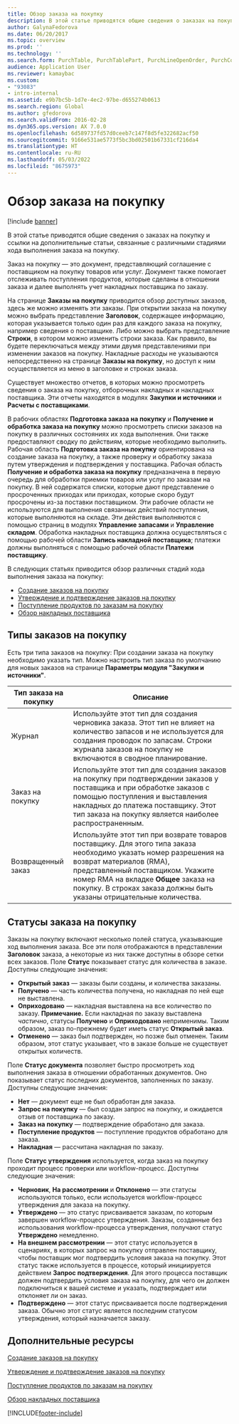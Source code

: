 ```yaml
---
title: Обзор заказа на покупку
description: В этой статье приводятся общие сведения о заказах на покупку и ссылки на дополнительные статьи, связанные с различными стадиями хода выполнения заказа на покупку.
author: GalynaFedorova
ms.date: 06/20/2017
ms.topic: overview
ms.prod: ''
ms.technology: ''
ms.search.form: PurchTable, PurchTablePart, PurchLineOpenOrder, PurchConfirmationRequestJournal
audience: Application User
ms.reviewer: kamaybac
ms.custom:
- "93083"
- intro-internal
ms.assetid: e9b7bc5b-1d7e-4ec2-97be-d655274b0613
ms.search.region: Global
ms.author: gfedorova
ms.search.validFrom: 2016-02-28
ms.dyn365.ops.version: AX 7.0.0
ms.openlocfilehash: 6d589737fd57d0ceeb7c147f8d5fe322682acf50
ms.sourcegitcommit: 9166e531ae5773f5bc3bd02501b67331cf216da4
ms.translationtype: HT
ms.contentlocale: ru-RU
ms.lasthandoff: 05/03/2022
ms.locfileid: "8675973"
---
```

# <a name="purchase-order-overview"></a>Обзор заказа на покупку

[!include [banner](../includes/banner.md)]

В этой статье приводятся общие сведения о заказах на покупку и ссылки на дополнительные статьи, связанные с различными стадиями хода выполнения заказа на покупку.

Заказ на покупку — это документ, представляющий соглашение с поставщиком на покупку товаров или услуг. Документ также помогает отслеживать поступления продуктов, которые сделаны в отношении заказа и далее выполнять учет накладных поставщика по заказу.  

На странице **Заказы на покупку** приводится обзор доступных заказов, здесь же можно изменять эти заказы. При открытии заказа на покупку можно выбрать представление **Заголовок**, содержащее информацию, которая указывается только один раз для каждого заказа на покупку, например сведения о поставщике. Либо можно выбрать представление **Строки**, в котором можно изменить строки заказа. Как правило, вы будете переключаться между этими двумя представлениями при изменении заказов на покупку. Накладные расходы не указываются непосредственно на странице **Заказы на покупку**, но доступ к ним осуществляется из меню в заголовке и строках заказа.  

Существует множество отчетов, в которых можно просмотреть сведения о заказа на покупку, отборочных накладных и накладных поставщика. Эти отчеты находятся в модулях **Закупки и источники** и **Расчеты с поставщиками**.  

В рабочих областях **Подготовка заказа на покупку** и **Получение и обработка заказа на покупку** можно просмотреть списки заказов на покупку в различных состояниях их хода выполнения. Они также предоставляют сводку по действиям, которые необходимо выполнить. Рабочая область **Подготовка заказа на покупку** ориентирована на создание заказа на покупку, а также проверку и обработку заказа путем утверждения и подтверждения у поставщика. Рабочая область **Получение и обработка заказа на покупку** предназначена в первую очередь для обработки приемки товаров или услуг по заказам на покупку. В ней содержатся списки, которые дают представление о просроченных приходах или приходах, которые скоро будут просрочены из-за поставки поставщиком. Эти рабочие области не используются для выполнения связанных действий поступления, которые выполняются на складе. Эти действия выполняются с помощью страниц в модулях **Управление запасами** и **Управление складом**. Обработка накладных поставщика должна осуществляться с помощью рабочей области **Запись накладной поставщика**; платежи должны выполняться с помощью рабочей области **Платежи поставщику**.  

В следующих статьях приводится обзор различных стадий хода выполнения заказа на покупку:

-   [Создание заказов на покупку](purchase-order-creation.md)
-   [Утверждение и подтверждение заказов на покупку](purchase-order-approval-confirmation.md)
-   [Поступление продуктов по заказам на покупку](product-receipt-against-purchase-orders.md)
-   [Обзор накладных поставщика](../../finance/accounts-payable/vendor-invoices-overview.md)

## <a name="types-of-purchase-orders"></a>Типы заказов на покупку
Есть три типа заказов на покупку: При создании заказа на покупку необходимо указать тип. Можно настроить тип заказа по умолчанию для новых заказов на странице **Параметры модуля "Закупки и источники"**.

| Тип заказа на покупку        | Описание                                                                                                                                                                                                                                                                           |
|----------------|---------------------------------------------------------------------------------------------------------------------------------------------------------------------------------------------------------------------------------------------------------------------------------------|
| Журнал        | Используйте этот тип для создания черновика заказа. Этот тип не влияет на количество запасов и не используется для создания проводок по запасам. Строки журнала заказов на покупку не включаются в сводное планирование.                                                                                                       |
| Заказ на покупку | Используйте этот тип для создания заказов на покупку при подтверждении заказов у поставщика и при обработке заказов с помощью поступления и выставления накладных до платежа поставщику. Этот тип заказа на покупку является наиболее распространенным.                                                                          |
| Возвращенный заказ | Используйте этот тип при возврате товаров поставщику. Для этого типа заказа необходимо указать номер разрешения на возврат материалов (RMA), представленный поставщиком. Укажите номер RMA на вкладке **Общее** заказа на покупку. В строках заказа должны быть указаны отрицательные количества. |

## <a name="purchase-order-statuses"></a>Статусы заказа на покупку
Заказы на покупку включают несколько полей статуса, указывающие ход выполнения заказа. Все эти поля отображаются в представлении **Заголовок** заказа, а некоторые из них также доступны в обзоре сетки всех заказов. Поле **Статус** показывает статус для количества в заказе. Доступны следующие значения:

-   **Открытый заказ** — заказы были созданы, и количества заказаны.
-   **Получено** — часть количества получена, но накладная по ней еще не выставлена.
-   **Оприходовано** — накладная выставлена на все количество по заказу. **Примечание.** Если накладная по заказу выставлена *частично*, статусы **Получено** и **Оприходовано** неприменимы. Таким образом, заказ по-прежнему будет иметь статус **Открытый заказ**.
-   **Отменено** — заказ был подтвержден, но позже был отменен. Таким образом, этот статус указывает, что в заказе больше не существует открытых количеств.

Поле **Статус документа** позволяет быстро просмотреть ход выполнения заказа в отношении обработанных документов. Оно показывает статус последних документов, заполненных по заказу. Доступны следующие значения:

-   **Нет** — документ еще не был обработан для заказа.
-   **Запрос на покупку** — был создан запрос на покупку, и ожидается отзыв от поставщика по заказу.
-   **Заказ на покупку** — подтверждение обработано для заказа.
-   **Поступление продуктов** — поступление продуктов обработано для заказа.
-   **Накладная** — рассчитана накладная по заказу.

Поле **Статус утверждения** используется, когда заказ на покупку проходит процесс проверки или workflow-процесс. Доступны следующие значения:

-   **Черновик**, **На рассмотрении** и **Отклонено** — эти статусы используются только, если используется workflow-процесс утверждения для заказа на покупку.
-   **Утверждено** — это статус присваивается заказам, по которым завершен workflow-процесс утверждения. Заказы, созданные без использования workflow-процесса утверждения, получают статус **Утверждено** немедленно.
-   **На внешнем рассмотрении** — этот статус используется в сценариях, в которых запрос на покупку отправлен поставщику, чтобы поставщик мог подтвердить условия заказа на покупку. Этот статус также используется в процессе, который инициируется действием **Запрос подтверждения**. Для этого процесса поставщик должен подтвердить условия заказа на покупку, для чего он должен подключиться к вашей системе и указать, подтверждает или отклоняет ли он заказ.
-   **Подтверждено** — этот статус присваивается после подтверждения заказа. Обычно этот статус является последним статусом утверждения, который назначается заказу.


## <a name="additional-resources"></a>Дополнительные ресурсы

[Создание заказов на покупку](purchase-order-creation.md)

[Утверждение и подтверждение заказов на покупку](purchase-order-approval-confirmation.md)

[Поступление продуктов по заказам на покупку](product-receipt-against-purchase-orders.md)

[Обзор накладных поставщика](../../finance/accounts-payable/vendor-invoices-overview.md)





[!INCLUDE[footer-include](../../includes/footer-banner.md)]